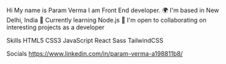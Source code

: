 Hi My name is Param Verma
I am Front End developer.
🌍  I'm based in New Delhi, India
🧠  Currently learning Node.js
🤝  I'm open to collaborating on interesting projects as a developer

Skills
HTML5   CSS3   JavaScript   React   Sass   TailwindCSS

Socials
https://www.linkedin.com/in/param-verma-a198811b8/
